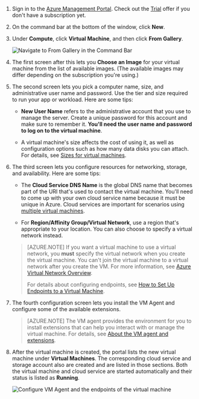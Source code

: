 1. Sign in to the [Azure Management Portal](http://manage.windowsazure.cn). Check out the [Trial](/pricing/1rmb-trial/) offer if you don't have a subscription yet.

2. On the command bar at the bottom of the window, click **New**.

3. Under **Compute**, click **Virtual Machine**, and then click **From Gallery**.

	![Navigate to From Gallery in the Command Bar](./media/virtual-machines-create-WindowsVM/fromgallery.png)

4. The first screen after this lets you **Choose an Image** for your virtual machine from the list of available images. (The available images may differ depending on the subscription you're using.)

5. The second screen lets you pick a computer name, size, and administrative user name and password. Use the tier and size required to run your app or workload. Here are some tips:

	- **New User Name** refers to the administrative account that you use to manage the server. Create a unique password for this account and make sure to remember it. **You'll need the user name and password to log on to the virtual machine**.

	- A virtual machine's size affects the cost of using it, as well as configuration options such as how many data disks you can attach. For details, see [Sizes for virtual machines](/documentation/articles/virtual-machines-size-specs).

6. The third screen lets you configure resources for networking, storage, and availability. Here are some tips:

	- The **Cloud Service DNS Name** is the global DNS name that becomes part of the URI that's used to contact the virtual machine. You'll need to come up with your own cloud service name because it must be unique in Azure. Cloud services are important for scenarios using [multiple virtual machines](/documentation/articles/cloud-services-connect-virtual-machine).

	- For **Region/Affinity Group/Virtual Network**, use a region that's appropriate to your location. You can also choose to specify a virtual network instead.

	>[AZURE.NOTE] If you want a virtual machine to use a virtual network, you **must** specify the virtual network when you create the virtual machine. You can't join the virtual machine to a virtual network after you create the VM. For more information, see [Azure Virtual Network Overview](/documentation/articles/virtual-networks-overview).
	>
	> For details about configuring endpoints, see [How to Set Up Endpoints to a Virtual Machine](/documentation/articles/virtual-machines-set-up-endpoints).

7. The fourth configuration screen lets you install the VM Agent and configure some of the available extensions.

	>[AZURE.NOTE] The VM agent provides the environment for you to install extensions that can help you interact with or manage the virtual machine. For details, see [About the VM agent and extensions](/documentation/articles/virtual-machines-extensions-agent-about).  

8. After the virtual machine is created, the portal lists the new virtual machine under **Virtual Machines**. The corresponding cloud service and storage account also are created and are listed in those sections. Both the virtual machine and cloud service are started automatically and their status is listed as **Running**.

	![Configure VM Agent and the endpoints of the virtual machine](./media/virtual-machines-create-WindowsVM/vmcreated.png)